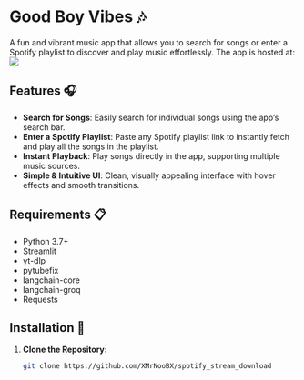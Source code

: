 # Good Boy Vibes 🎶

A fun and vibrant music app that allows you to search for songs or enter a Spotify playlist to discover and play music effortlessly.
The app is hosted at: <a href="https://good-boy-vibes.streamlit.app/">
    <img src="https://img.shields.io/badge/Streamlit-Good_Boy_Vibes-red?logo=streamlit" />
</a>

## Features 🎧

- **Search for Songs**: Easily search for individual songs using the app’s search bar.
- **Enter a Spotify Playlist**: Paste any Spotify playlist link to instantly fetch and play all the songs in the playlist.
- **Instant Playback**: Play songs directly in the app, supporting multiple music sources.
- **Simple & Intuitive UI**: Clean, visually appealing interface with hover effects and smooth transitions.

## Requirements 📋

- Python 3.7+
- Streamlit
- yt-dlp
- pytubefix
- langchain-core
- langchain-groq
- Requests

## Installation 🔧

1. **Clone the Repository:**

   ```bash
   git clone https://github.com/XMrNooBX/spotify_stream_download
